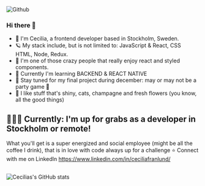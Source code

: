 ![Github](https://user-images.githubusercontent.com/105229808/200346827-71fa35bc-f651-4654-b18b-b8a24ae51d40.png)

### Hi there 👋

- 👋 I'm Cecilia, a frontend developer based in Stockholm, Sweden.
- 🪐 My stack include, but is not limited to: JavaScript & React, CSS HTML, Node, Redux.
- 👻 I'm one of those crazy people that really enjoy react and styled components.
- 🌱 Currently I'm learning BACKEND & REACT NATIVE
- 🎉 Stay tuned for my final project during december: may or may not be a party game 👀
- 💎 I like stuff that's shiny, cats, champagne and fresh flowers (you know, all the good things)


## 🙋🏻‍♀️ Currently: I'm up for grabs as a developer in Stockholm or remote!
What you'll get is a super energized and social employee (might be all the coffee I drink), that is in love
with code always up for a challenge ⭐️
Connect with me on LinkedIn https://www.linkedin.com/in/ceciliafranlund/

##
![Cecilias's GitHub stats](https://github-readme-stats.vercel.app/api?username=sneezan&show_icons=true&theme=transparent)
<!--
**Sneezan/Sneezan** is a ✨ _special_ ✨ repository because its `README.md` (this file) appears on your GitHub profile.

Here are some ideas to get you started:

- 🔭 I’m currently working on ...
- 🌱 I’m currently learning ...
- 👯 I’m looking to collaborate on ...
- 🤔 I’m looking for help with ...
- 💬 Ask me about ...
- 📫 How to reach me: ...
- 😄 Pronouns: ...
- ⚡ Fun fact: ...
-->
